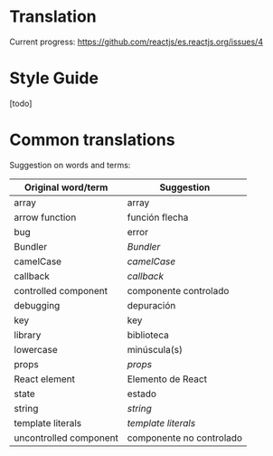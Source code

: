 # Translation

Current progress: https://github.com/reactjs/es.reactjs.org/issues/4

# Style Guide

[todo]

# Common translations

Suggestion on words and terms:

| Original word/term | Suggestion |
| ------------------ | ---------- |
| array | array |
| arrow function | función flecha |
| bug | error |
| Bundler | *Bundler* |
| camelCase | *camelCase* |
| callback | *callback* |
| controlled component | componente controlado |
| debugging | depuración |
| key | key |
| library | biblioteca |
| lowercase | minúscula(s) |
| props | *props* |
| React element | Elemento de React |
| state | estado |
| string | *string* |
| template literals | *template literals* |
| uncontrolled component | componente no controlado |



